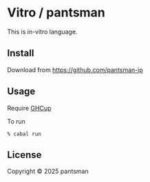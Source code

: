 # Vitro / pantsman

This is in-vitro language.

## Install
Download from <https://github.com/pantsman-jp>

## Usage
Require [GHCup](https://www.haskell.org/ghcup/)

To run
```shell
% cabal run
```

## License
Copyright © 2025 pantsman